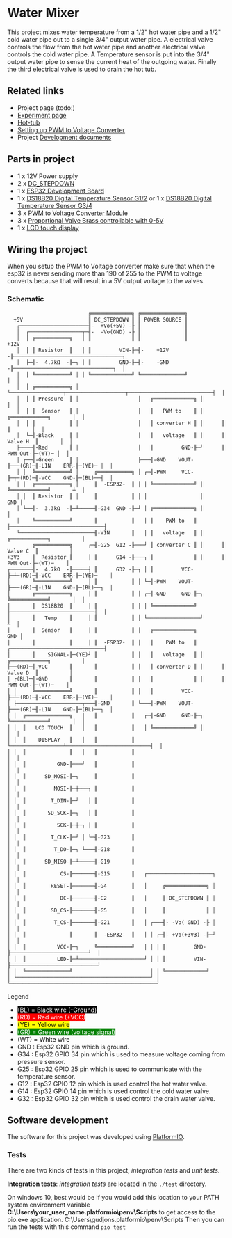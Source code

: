 # Water Mixer

This project mixes water temperature from a 1/2" hot water pipe and a 1/2" cold water pipe out to a single 3/4" output 
water pipe.  A electrical valve controls the flow from the hot water pipe and another electrical valve controls the cold
water pipe.  A Temperature sensor is put into the 3/4" output water pipe to sense the current heat of the outgoing water.
Finally the third electrical valve is used to drain the hot tub. 

## Related links

- Project page (todo:)
- [Experiment page]
- [Hot-tub]
- [Setting up PWM to Voltage Converter]
- Project [Development documents]

## Parts in project

- 1 x 12V Power supply
- 2 x [DC_STEPDOWN]
- 1 x [ESP32 Development Board]
- 1 x [DS18B20 Digital Temperature Sensor G1/2] or 1 x [DS18B20 Digital Temperature Sensor G3/4]
- 3 x [PWM to Voltage Converter Module]
- 3 x [Proportional Valve Brass controllable with 0-5V]
- 1 x [LCD touch display]

## Wiring the project

When you setup the PWM to Voltage converter make sure that when the esp32 is never sending more than 190 of 255 to the 
PWM to voltage converts because that will result in a 5V output voltage to the valves.

### Schematic

```
                          ╔═════════════╗ ╔══════════════╗
  +5V                     ║ DC_STEPDOWN ║ ║ POWER SOURCE ║
   ┌──────────────────────╢-  +Vo(+5V) -╟ ║              ║
   │  ┌─────────────────┬─╢-  -Vo(GND) -╟ ║              ║
   │  │ ╔═══════════╗   │ ║             ║ ║              ║                                +12V
   │  │ ║ Resistor  ║   │ ║         VIN-╟─╢-    +12V    -╟───────────────────────────────────┐
   │  ├─╢-  4.7kΩ  -╟─┐ │ ║         GND-╟─╢-    -GND    -╟────────────────────────────────┐  │
   │  │ ╚═══════════╝ │ │ ╚═════════════╝ ╚══════════════╝                                │  │
   │  │ ╔═══════════╗ │ └─────────────────┬───────────────────┬───────────────────────────┤  │
   │  │ ║ Pressure  ║ │                   │   ╔═════════════╗ │                           │  │
   │  │ ║  Sensor   ║ │                   │   ║   PWM to    ║ │      ╔════════════╗       │  │
   │  │ ║           ║ │                   │   ║ converter H ║ │      ║            ║       │  │
   │  └─╢-Black     ║ │                   │   ║   voltage   ║ │      ║   Valve H  ║       │  │
   ├────╢-Red       ║ │                   │   ║         GND-╟─┘      ║    PWM Out-╟─(WT)─ │  │
   │ ┌──╢-Green     ║ │                   ├───╢-GND    VOUT-╟───(GR)─╢-LIN    ERR-╟─(YE)─ │  │
   │ │  ╚═══════════╝ │     ╔═══════════╗ │ ┌─╢-PWM     VCC-╟─┬─(RD)─╢-VCC    GND-╟─(BL)──┤  │
   │ │  ╔═══════════╗ │     ║  -ESP32-  ║ │ │ ╚═════════════╝ │      ╚════════════╝       ┴  │
   │ │  ║ Resistor  ║ │     ║           ║ │ │                 │                          GND │
   │ └──╢-  3.3kΩ  -╟─┴─────╢-G34  GND -╟─┘ │ ╔═════════════╗ │                              │
   │    ╚═══════════╝       ║           ║   │ ║    PWM to   ║ ├──────────────────────────────┤
   └────────────────────────╢-VIN       ║   │ ║   voltage   ║ │      ╔════════════╗          │
        ╔═══════════╗     ┌─╢-G25  G12 -╟───┘ ║ converter C ║ │      ║   Valve C  ║          │
+3V3    ║  Resistor ║     │ ║      G14 -╟───┐ ║             ║ │      ║    PWM Out-╟─(WT)─    │
┌───────╢-  4.7kΩ  -╟─────┤ ║      G32 -╟─┐ │ ║         VCC-╟─┴─(RD)─╢-VCC    ERR-╟─(YE)─    │
│       ╚═══════════╝     │ ║           ║ │ └─╢-PWM    VOUT-╟───(GR)─╢-LIN    GND-╟─(BL)──┐  │
│       ╔═══════════╗     │ ║           ║ │ ┌─╢-GND     GND-╟─┐      ╚════════════╝       │  │
│       ║  DS18B20  ║     │ ║           ║ │ │ ╚═════════════╝ ├───────────────────────────┤  │
│       ║   Temp    ║     │ ║           ║ │ └─────────────────┘                           ┴  │
│       ║  Sensor   ║     │ ║           ║ │   ╔═════════════╗                            GND │
│       ║           ║     │ ║  -ESP32-  ║ │   ║    PWM to   ║ ┌──────────────────────────────┤
│       ║    SIGNAL-╟─(YE)┘ ║           ║ │   ║   voltage   ║ │      ╔════════════╗          │
├──(RD)─╢-VCC       ║       ║           ║ │   ║ converter D ║ │      ║   Valve D  ║          │
│ ┌(BL)─╢-GND       ║       ║           ║ │   ║             ║ │      ║    PWM Out-╟─(WT)─    │
│ │     ╚═══════════╝       ║           ║ │   ║         VCC-╟─┴─(RD)─╢-VCC    ERR-╟─(YE)─    │
│ ├─────────────────────┬───╢-GND       ║ └───╢-PWM    VOUT-╟───(GR)─╢-LIN    GND-╟─(BL)──┐  │
│ │  ╔══════════════╗   │   ║           ║   ┌─╢-GND     GND-╟─┐      ╚════════════╝       │  │
│ │  ║   LCD TOUCH  ║   │   ║           ║   │ ╚═════════════╝ │                           │  │
│ │  ║    DISPLAY   ║   │   ║           ║   └─────────────────┴───────────────────────────┤  │
│ │  ║              ║   │   ║           ║                                                 │  │
│ │  ║          GND-╟───┘   ║           ║                                                 │  │
│ │  ║      SD_MOSI-╟─┐     ║           ║                                                 │  │
│ │  ║         MOSI-╟─┼───┐ ║           ║                                                 │  │
│ │  ║        T_DIN-╟─┘   │ ║           ║                                                 │  │
│ │  ║       SD_SCK-╟─┐   │ ║           ║                                                 │  │
│ │  ║          SCK-╟─┼─┐ │ ║           ║                                                 │  │
│ │  ║        T_CLK-╟─┘ │ └─╢-G23       ║                                                 │  │
│ │  ║         T_DO-╟─┐ └───╢-G18       ║                                                 │  │
│ │  ║      SD_MISO-╟─┴─────╢-G19       ║                                                 │  │
│ │  ║           CS-╟───────╢-G15       ║   ┌─────────────────────┐                       │  │
│ │  ║        RESET-╟───────╢-G4        ║   │     ╔═════════════╗ │                       │  │
│ │  ║           DC-╟───────╢-G2        ║   │     ║ DC_STEPDOWN ║ │                       │  │
│ │  ║        SD_CS-╟───────╢-G5        ║   │     ║             ║ │                       │  │
│ │  ║         T_CS-╟───────╢-G21       ║   │ ┌───╢- -Vo( GND) -╟ │                       │  │
│ │  ║              ║       ║  -ESP32-  ║   │ │ ┌─╢- +Vo(+3V3) -╟─┘                       │  │
│ │  ║          VCC-╟─┐     ╚═══════════╝   │ │ │ ║         GND-╟─────────────────────────┘  │
│ │  ║          LED-╟─┴─────────────────────┘ │ │ ║         VIN-╟────────────────────────────┘
│ │  ╚══════════════╝                         │ │ ╚═════════════╝
│ └───────────────────────────────────────────┘ │
└───────────────────────────────────────────────┘
```
Legend

- <span style="background: black; color: white">(BL) = Black wire (-Ground)</span>
- <span style="background: red; color: white">(RD) = Red wire (+VCC)</span>
- <span style="background: yellow; color: black">(YE) = Yellow wire</span>
- <span style="background: green; color: white">(GR) = Green wire (voltage signal)</span>
- <span style="background: white; color: black">(WT) = White wire</span>
- GND    : Esp32 GND pin which is ground.
- G34    : Esp32 GPIO 34 pin which is used to measure voltage coming from pressure sensor.
- G25    : Esp32 GPIO 25 pin which is used to communicate with the temperature sensor.
- G12    : Esp32 GPIO 12 pin which is used control the hot water valve.
- G14    : Esp32 GPIO 14 pin which is used control the cold water valve.
- G32    : Esp32 GPIO 32 pin which is used control the drain water valve.

## Software development

The software for this project was developed using [PlatformIO].

### Tests

There are two kinds of tests in this project, *integration tests* and *unit tests*.

__Integration tests__:
*integration tests* are located in the `./test` directory.

On windows 10, best would be if you would add this location to your PATH system environment variable __C:\Users\your_user_name\.platformio\penv\Scripts__ to get access to the pio.exe application.
C:\Users\gudjons\.platformio\penv\Scripts
Then you can run the tests with this command `pio test`



[DC_STEPDOWN]:https://www.aliexpress.com/item/32531438467.html?spm=a2g0s.9042311.0.0.27424c4dWJSXmG
[ESP32 Development Board]:https://www.aliexpress.com/item/32801621054.html?spm=a2g0s.9042311.0.0.27424c4dOggB1n
[DS18B20 Digital Temperature Sensor G1/2]:https://www.aliexpress.com/item/32827650291.html?spm=a2g0s.12269583.0.0.36871f7dTzfCfF
[DS18B20 Digital Temperature Sensor G3/4]:https://www.aliexpress.com/item/32881183992.html?spm=a2g0s.12269583.0.0.43c751fcxDyDbt
[PWM to Voltage Converter Module]:https://www.aliexpress.com/item/4000169156580.html?spm=a2g0s.12269583.0.0.7faa1ca26zCgTQ
[Proportional Valve Brass controllable with 0-5V]:https://www.aliexpress.com/item/33037988030.html?spm=a2g0s.12269583.0.0.49d04a42eL9zNl
[Experiment page]: https://guttih.com/list/project-hottub-temp
[Hot-tub]:http://192.168.1.79/list/project-hottub
[Setting up PWM to Voltage Converter]:docs/development/pwmToVoltateConverter.md
[cmake]:https://cmake.org/download/#latest
[PlatformIO]:https://platformio.org/
[Development documents]: docs/development/development.md
[LCD touch display]: https://www.aliexpress.com/item/4000030399357.html?spm=a2g0s.12269583.0.0.687d6973QvjfAl